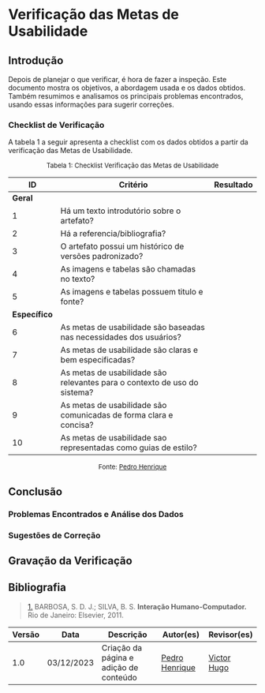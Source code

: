 # Verificação das Metas de Usabilidade

## Introdução

Depois de planejar o que verificar, é hora de fazer a inspeção. Este documento mostra os objetivos, a abordagem usada e os dados obtidos. Também resumimos e analisamos os principais problemas encontrados, usando essas informações para sugerir correções.

### Checklist de Verificação

A tabela 1 a seguir apresenta a checklist com os dados obtidos a partir da verificação das Metas de Usabilidade. 

<center>
<font size="2"><p style="text-align: center">Tabela 1: Checklist Verificação das Metas de Usabilidade</p></font>

| ID  | Critério                                                                                                   | Resultado |
| --- | ---------------------------------------------------------------------------------------------------------- | --------- |
|**Geral**        |                                                                                                |           |
| 1   | Há um texto introdutório sobre o artefato?                                                                 |           |
| 2   | Há a referencia/bibliografia?                                                                              |           |
| 3   | O artefato possui um histórico de versões padronizado?                                                     |           |
| 4   | As imagens e tabelas são chamadas no texto?                                                                |           |
| 5   | As imagens e tabelas possuem titulo e fonte?                                                               |           |
|**Específico**  |                                                                                                 |           |
| 6   | As metas de usabilidade são baseadas nas necessidades dos usuários?                                                                                                          |           |
| 7   | As metas de usabilidade são claras e bem especificadas?                                                                                                     |           |
| 8   | As metas de usabilidade são relevantes para o contexto de uso do sistema?                                                                                                           |           |
| 9   |  As metas de usabilidade são comunicadas de forma clara e concisa?                                                                                                           |           |
| 10  |  As metas de usabilidade sao representadas como guias de estilo?                                                                                                            |           |

<font size="2"><p style="text-align: center">Fonte: [Pedro Henrique](https://github.com/pedro-hsf) </p></font>
</center>

## Conclusão

### Problemas Encontrados e Análise dos Dados

### Sugestões de Correção

## Gravação da Verificação

## Bibliografia

> <a id="REF1" href="#anchor_1">1.</a> BARBOSA, S. D. J.; SILVA, B. S. **Interação Humano-Computador.** Rio de Janeiro: Elsevier, 2011.

| Versão | Data       | Descrição              | Autor(es)                                        | Revisor(es)                                      |
| ------ | ---------- | ---------------------- | ------------------------------------------------ | ------------------------------------------------ |
| 1.0    | 03/12/2023 | Criação da página e adição de conteúdo     | [Pedro Henrique](https://github.com/pedro-hsf) | [Victor Hugo](https://github.com/ViictorHugoo) |
